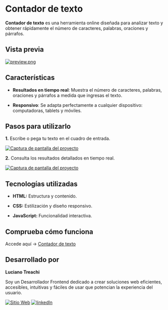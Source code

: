 # Contador de texto

**Contador de texto** es una herramienta online diseñada para analizar texto y obtener rápidamente el número de caracteres, palabras, oraciones y párrafos.

## Vista previa

[![preview.png](https://i.postimg.cc/tTnvSB7c/preview.png)](https://postimg.cc/1nPK4cG0)

## Características

- **Resultados en tiempo real**: Muestra el número de caracteres, palabras, oraciones y párrafos a medida que ingresas el texto.

- **Responsivo**: Se adapta perfectamente a cualquier dispositivo: computadoras, tablets y móviles.

## Pasos para utilizarlo

**1.** Escribe o pega tu texto en el cuadro de entrada.

[![Captura de pantalla del proyecto](https://i.postimg.cc/x1Rx8wJZ/website.jpg)](https://postimg.cc/gxxqBBKy)

**2.** Consulta los resultados detallados en tiempo real.

[![Captura de pantalla del proyecto](https://i.postimg.cc/PqVSz1Mz/website.jpg)](https://postimg.cc/06mG9MFb)

## Tecnologías utilizadas

- **HTML:** Estructura y contenido.

- **CSS:** Estilización y diseño responsivo.

- **JavaScript:** Funcionalidad interactiva.

## Comprueba cómo funciona

Accede aquí → [Contador de texto](https://contadordetexto.vercel.app/)

## Desarrollado por

**Luciano Treachi**

Soy un Desarrollador Frontend dedicado a crear soluciones web eficientes, accesibles, intuitivas y fáciles de usar que potencian la experiencia del usuario.

[![Sitio Web](https://img.shields.io/badge/Sitio_Web-black?style=for-the-badge&logoColor=white)](https://lucianotreachi.website/)
[![linkedIn](https://img.shields.io/badge/LinkedIn-0077B5?style=for-the-badge&logoColor=white)](https://www.linkedin.com/in/luciano-treachi/)
